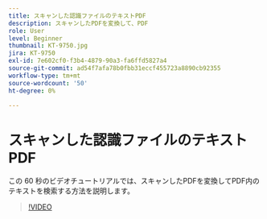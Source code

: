```yaml
---
title: スキャンした認識ファイルのテキストPDF
description: スキャンしたPDFを変換して、PDF
role: User
level: Beginner
thumbnail: KT-9750.jpg
jira: KT-9750
exl-id: 7e602cf0-f3b4-4879-90a3-fa6ffd5827a4
source-git-commit: ad54f7afa78b0fbb31eccf455723a8890cb92355
workflow-type: tm+mt
source-wordcount: '50'
ht-degree: 0%

---
```


# スキャンした認識ファイルのテキストPDF

この 60 秒のビデオチュートリアルでは、スキャンしたPDFを変換してPDF内のテキストを検索する方法を説明します。

>[!VIDEO](https://video.tv.adobe.com/v/340081?quality=12&learn=on&hidetitle=true)
